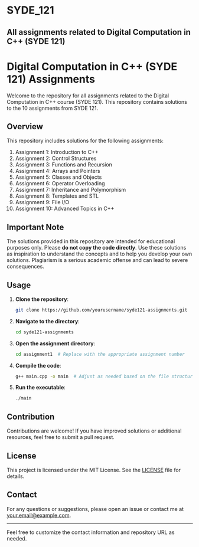 # SYDE_121
All assignments related to Digital Computation in C++ (SYDE 121)
---

# Digital Computation in C++ (SYDE 121) Assignments

Welcome to the repository for all assignments related to the Digital Computation in C++ course (SYDE 121). This repository contains solutions to the 10 assignments from SYDE 121.

## Overview

This repository includes solutions for the following assignments:

1. Assignment 1: Introduction to C++
2. Assignment 2: Control Structures
3. Assignment 3: Functions and Recursion
4. Assignment 4: Arrays and Pointers
5. Assignment 5: Classes and Objects
6. Assignment 6: Operator Overloading
7. Assignment 7: Inheritance and Polymorphism
8. Assignment 8: Templates and STL
9. Assignment 9: File I/O
10. Assignment 10: Advanced Topics in C++

## Important Note

The solutions provided in this repository are intended for educational purposes only. Please **do not copy the code directly**. Use these solutions as inspiration to understand the concepts and to help you develop your own solutions. Plagiarism is a serious academic offense and can lead to severe consequences.

## Usage

1. **Clone the repository**:
   ```sh
   git clone https://github.com/yourusername/syde121-assignments.git
   ```
2. **Navigate to the directory**:
   ```sh
   cd syde121-assignments
   ```
3. **Open the assignment directory**:
   ```sh
   cd assignment1  # Replace with the appropriate assignment number
   ```
4. **Compile the code**:
   ```sh
   g++ main.cpp -o main  # Adjust as needed based on the file structure
   ```
5. **Run the executable**:
   ```sh
   ./main
   ```

## Contribution

Contributions are welcome! If you have improved solutions or additional resources, feel free to submit a pull request.

## License

This project is licensed under the MIT License. See the [LICENSE](LICENSE) file for details.

## Contact

For any questions or suggestions, please open an issue or contact me at your.email@example.com.

---

Feel free to customize the contact information and repository URL as needed.
